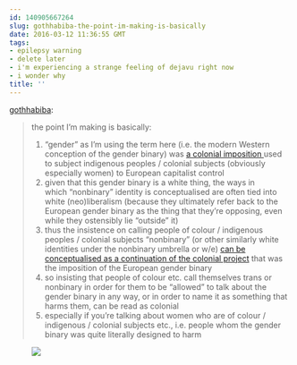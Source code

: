 ```yaml
---
id: 140905667264
slug: gothhabiba-the-point-im-making-is-basically
date: 2016-03-12 11:36:55 GMT
tags:
- epilepsy warning
- delete later
- i'm experiencing a strange feeling of dejavu right now
- i wonder why
title: ''
---
```

<p><a class="tumblr_blog" href="http://gothhabiba.tumblr.com/post/140831395408">gothhabiba</a>:</p>
<blockquote>
<p><p>the point I’m making is basically:</p>
<ol><li>“gender” as I’m using the term here (i.e. the modern Western conception of the gender binary) was <a href="http://t.umblr.com/redirect?z=http%3A%2F%2Fglobalstudies.trinity.duke.edu%2Fwp-content%2Fthemes%2Fcgsh%2Fmaterials%2FWKO%2Fv2d2_Lugones.pdf&amp;t=MzdlZTE0NTc2NzRjYWFmYWRiMGZjYjA3NDc3ZjI0YWVjNDRiNWIwYSxoVUhvUDhrVA%3D%3D">a colonial imposition </a>used to subject indigenous peoples / colonial subjects (obviously especially women) to European capitalist control<br></li>
<li>given that this gender binary is a white thing, the ways in which “nonbinary” identity is conceptualised are often tied into white (neo)liberalism (because they ultimately refer back to the European gender binary as the thing that they’re opposing, even while they ostensibly lie “outside” it)<br></li>
<li>thus the insistence on calling people of colour / indigenous peoples / colonial subjects “nonbinary” (or other similarly white identities under the nonbinary umbrella or w/e) <a href="http://gothhabiba.tumblr.com/post/137917883622/the-cistrans-binary-also-furthers-centralization" class="tumblr_blog">can be conceptualised as a continuation of the colonial project</a> that was the imposition of the European gender binary<br></li>
<li>so insisting that people of colour etc. call themselves trans or nonbinary in order for them to be “allowed” to talk about the gender binary in any way, or in order to name it as something that harms them, can be read as colonial</li>
<li>especially if you’re talking about women who are of colour / indigenous / colonial subjects etc., i.e. people whom the gender binary was quite literally designed to harm</li>
</ol></p>
</blockquote>

<figure class="tmblr-full" data-orig-height="282" data-orig-width="500"><img src="https://31.media.tumblr.com/cf54da648e87c08bc649341b3fef19a8/tumblr_inline_o3xc85MqHb1rdzs46_500.gif" data-orig-height="282" data-orig-width="500"></figure>